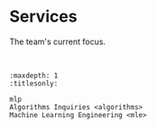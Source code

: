 # Services

The team's current focus.

<br>

```{toctree}
:maxdepth: 1
:titlesonly:

mlp
Algorithms Inquiries <algorithms>
Machine Learning Engineering <mle>
```

<br>
<br>

<br>
<br>

<br>
<br>

<br>
<br>